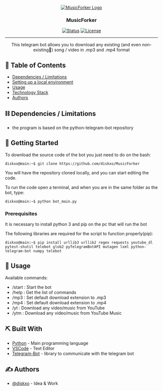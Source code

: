 <p align="center">
  <a href="" rel="noopener">
 <img src="https://i.imgur.com/4vrqCHq.png" alt="MusicForker Logo"></a>
</p>
<h3 align="center">MusicForker</h3>
<div align="center">


[![Status](https://img.shields.io/badge/status-active-success.svg)]()
[![License](https://img.shields.io/badge/license-MIT-blue.svg)](LICENSE)

</div>

---

<p align="center"> This telegram bot allows you to download any existing (and even non-existing🚀) song / video in .mp3 and .mp4 format
    <br>
</p>

## 📝 Table of Contents

- [Dependencies / Limitations](#limitations)
- [Setting up a local environment](#getting_started)
- [Usage](#usage)
- [Technology Stack](#tech_stack)
- [Authors](#authors)

## ⛓️ Dependencies / Limitations <a name = "limitations"></a>
- the program is based on the python-telegram-bot repository

<a href="https://github.com/python-telegram-bot/python-telegram-bot"></a>

## 🏁 Getting Started <a name = "getting_started"></a>

To download the source code of the bot you just need to do on the bash:

```console
diskxo@main:~$ git clone https://github.com/diskxo/MusicForker
```
You will have the repository cloned locally, and you can start editing the code.

To run the code open a terminal,
and when you are in the same folder as the bot, type:

```console
diskxo@main:~$ python bot_main.py
```


### Prerequisites
It is necessary to install python 3 and pip on the pc that will run the bot

The following libraries are required for the script to function properly(pip):

```
diskxo@main:~$ pip install urllib3 urllib2 regex requests youtube_dl pytest-shutil telebot glob2 pyTelegramBotAPI mutagen lxml python-telegram-bot numpy telebot 

```

## 🎈 Usage <a name="usage"></a>

Available commands:
- /start : Start the bot
- /help : Get the list of commands
- /mp3 : Set default download extension to .mp3
- /mp4 : Set default download extension to .mp4
- /yt : Download any video/music from YouTube
- /ytm : Download any video/music from YouTube Music
## ⛏️ Built With <a name = "tech_stack"></a>

- [Python](https://www.python.org/) - Main programming language
- [VSCode](https://code.visualstudio.com/) - Text Editor
- [Telegram-Bot](https://github.com/python-telegram-bot/python-telegram-bot) - library to communicate with the telegram bot


## ✍️ Authors <a name = "authors"></a>

- [@diskxo](https://github.com/diskxo) - Idea & Work

